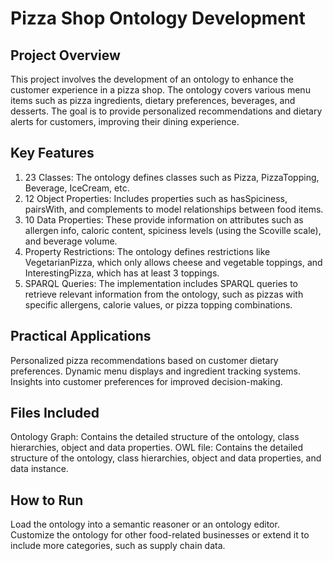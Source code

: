 # Pizza Shop Ontology Development
## Project Overview
This project involves the development of an ontology to enhance the customer experience in a pizza shop. The ontology covers various menu items such as pizza ingredients, dietary preferences, beverages, and desserts. The goal is to provide personalized recommendations and dietary alerts for customers, improving their dining experience.
## Key Features
1) 23 Classes: The ontology defines classes such as Pizza, PizzaTopping, Beverage, IceCream, etc.
2) 12 Object Properties: Includes properties such as hasSpiciness, pairsWith, and complements to model relationships between food items.
3) 10 Data Properties: These provide information on attributes such as allergen info, caloric content, spiciness levels (using the Scoville scale), and beverage volume.
4) Property Restrictions: The ontology defines restrictions like VegetarianPizza, which only allows cheese and vegetable toppings, and InterestingPizza, which has at least 3 toppings.
5) SPARQL Queries: The implementation includes SPARQL queries to retrieve relevant information from the ontology, such as pizzas with specific allergens, calorie values, or pizza topping combinations.
## Practical Applications
Personalized pizza recommendations based on customer dietary preferences.
Dynamic menu displays and ingredient tracking systems.
Insights into customer preferences for improved decision-making.
## Files Included
Ontology Graph: Contains the detailed structure of the ontology, class hierarchies, object and data properties.
OWL file: Contains the detailed structure of the ontology, class hierarchies, object and data properties, and data instance.
## How to Run
Load the ontology into a semantic reasoner or an ontology editor.
Customize the ontology for other food-related businesses or extend it to include more categories, such as supply chain data.
